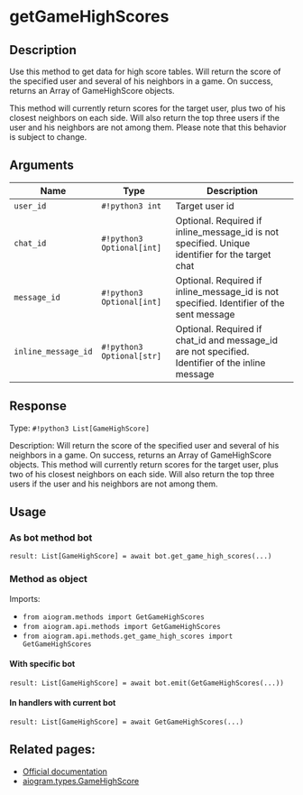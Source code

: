 # getGameHighScores

## Description

Use this method to get data for high score tables. Will return the score of the specified user and several of his neighbors in a game. On success, returns an Array of GameHighScore objects.

This method will currently return scores for the target user, plus two of his closest neighbors on each side. Will also return the top three users if the user and his neighbors are not among them. Please note that this behavior is subject to change.


## Arguments

| Name | Type | Description |
| - | - | - |
| `user_id` | `#!python3 int` | Target user id |
| `chat_id` | `#!python3 Optional[int]` | Optional. Required if inline_message_id is not specified. Unique identifier for the target chat |
| `message_id` | `#!python3 Optional[int]` | Optional. Required if inline_message_id is not specified. Identifier of the sent message |
| `inline_message_id` | `#!python3 Optional[str]` | Optional. Required if chat_id and message_id are not specified. Identifier of the inline message |



## Response

Type: `#!python3 List[GameHighScore]`

Description: Will return the score of the specified user and several of his neighbors in a game. On success, returns an Array of GameHighScore objects. This method will currently return scores for the target user, plus two of his closest neighbors on each side. Will also return the top three users if the user and his neighbors are not among them.


## Usage


### As bot method bot

```python3
result: List[GameHighScore] = await bot.get_game_high_scores(...)
```

### Method as object

Imports:

- `from aiogram.methods import GetGameHighScores`
- `from aiogram.api.methods import GetGameHighScores`
- `from aiogram.api.methods.get_game_high_scores import GetGameHighScores`


#### With specific bot
```python3
result: List[GameHighScore] = await bot.emit(GetGameHighScores(...))
```

#### In handlers with current bot
```python3
result: List[GameHighScore] = await GetGameHighScores(...)
```


## Related pages:

- [Official documentation](https://core.telegram.org/bots/api#getgamehighscores)
- [aiogram.types.GameHighScore](../types/game_high_score.md)

